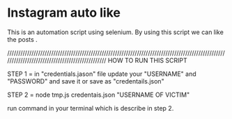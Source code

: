 # Instagram auto like


This is an automation script using selenium. By using this script we can like the posts .

////////////////////////////////////////////////////////////////////////////////////////////////////////////////////////////////////////////////
 HOW TO RUN THIS SCRIPT

STEP 1 = in "credentials.jason" file update your "USERNAME" and "PASSWORD" and save it or save as "credentails.json" 

STEP 2 = node tmp.js credentais.json "USERNAME OF VICTIM" 

run command in your terminal which is describe in step 2.
